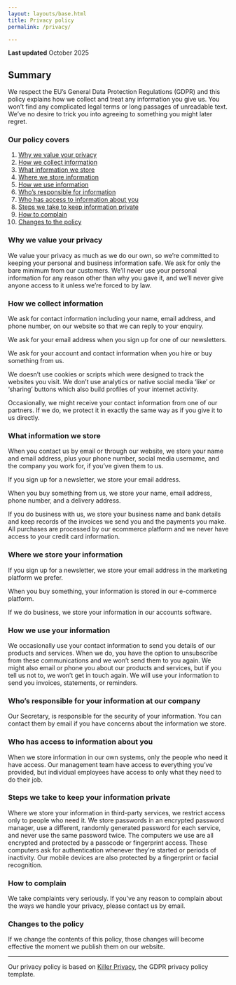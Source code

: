 ```yaml
---
layout: layouts/base.html
title: Privacy policy
permalink: /privacy/

---
```


<p><b>Last updated</b> October 2025</p>

<h2 id="summary">Summary</h2>

<p>We respect the EU&#8217;s General Data Protection Regulations (GDPR) and this policy explains how we collect and treat any information you give us. You won&#8217;t find any complicated legal terms or long passages of unreadable text. We&#8217;ve no desire to trick you into agreeing to something you might later regret.</p>

<h3>Our policy covers</h3>

<ol>
<li><a href="#why-we-value-your-privacy">Why we value your privacy</a></li>
<li><a href="#how-we-collect-information">How we collect information</a></li>
<li><a href="#what-information-we-store">What information we store</a></li>
<li><a href="#where-we-store-your-information">Where we store information</a></li>
<li><a href="#how-we-use-your-information">How we use information</a></li>
<li><a href="#who-is-responsible-for-your-information-at-our-company">Who&#8217;s responsible for information</a></li>
<li><a href="#who-has-access-to-information-about-you">Who has access to information about you</a></li>
<li><a href="#steps-we-take-to-keep-your-information-private">Steps we take to keep information private</a></li>
<li><a href="#how-to-complain">How to complain</a></li>
<li><a href="#changes-to-the-policy">Changes to the policy</a></li>
</ol>

<h3 id="why-we-value-your-privacy">Why we value your privacy</h3>

<p>We value your privacy as much as we do our own, so we&#8217;re committed to keeping your personal and business information safe. We ask for only the bare minimum from our customers. We&#8217;ll never use your personal information for any reason other than why you gave it, and we&#8217;ll never give anyone access to it unless we&#8217;re forced to by law.</p>

<h3 id="how-we-collect-information">How we collect information</h3>

<p>We ask for contact information including your name, email address, and phone number, on our website so that we can reply to your enquiry.</p>

<p>We ask for your email address when you sign up for one of our newsletters.</p>

<p>We ask for your account and contact information when you hire or buy something from us.</p>

<p>We doesn&#8217;t use cookies or scripts which were designed to track the websites you visit. We don&#8217;t use analytics or native social media &#8216;like&#8217; or &#8216;sharing&#8217; buttons which also build profiles of your internet activity.</p>

<p>Occasionally, we might receive your contact information from one of our partners. If we do, we protect it in exactly the same way as if you give it to us directly.</p>

<h3 id="what-information-we-store">What information we store</h3>

<p>When you contact us by email or through our website, we store your name and email address, plus your phone number, social media username, and the company you work for, if you&#8217;ve given them to us.</p>

<p>If you sign up for a newsletter, we store your email address.</p>

<p>When you buy something from us, we store your name, email address, phone number, and a delivery address.</p>

<p>If you do business with us, we store your business name and bank details and keep records of the invoices we send you and the payments you make. All purchases are processed by our ecommerce platform and we never have access to your credit card information.</p>

<h3 id="where-we-store-your-information">Where we store your information</h3>

<p>If you sign up for a newsletter, we store your email address in the marketing platform we prefer.</p>

<p>When you buy something, your information is stored in our e-commerce platform.</p>

<p>If we do business, we store your information in our accounts software.</p>

<h3 id="how-we-use-your-information">How we use your information</h3>

<p>We occasionally use your contact information to send you details of our products and services. When we do, you have the option to unsubscribe from these communications and we won&#8217;t send them to you again. We might also email or phone you about our products and services, but if you tell us not to, we won&#8217;t get in touch again. We will use your information to send you invoices, statements, or reminders.</p>

<h3 id="who-is-responsible-for-your-information-at-our-company">Who&#8217;s responsible for your information at our company</h3>

<p>Our Secretary, is responsible for the security of your information. You can contact them by email if you have concerns about the information we store.</p>

<h3 id="who-has-access-to-information-about-you">Who has access to information about you</h3>

<p>When we store information in our own systems, only the people who need it have access. Our management team have access to everything you&#8217;ve provided, but individual employees have access to only what they need to do their job.</p>

<h3 id="steps-we-take-to-keep-your-information-private">Steps we take to keep your information private</h3>

<p>Where we store your information in third-party services, we restrict access only to people who need it. We store passwords in an encrypted password manager, use a different, randomly generated password for each service, and never use the same password twice. The computers we use are all encrypted and protected by a passcode or fingerprint access. These computers ask for authentication whenever they&#8217;re started or periods of inactivity. Our mobile devices are also protected by a fingerprint or facial recognition.</p>

<h3 id="how-to-complain">How to complain</h3>

<p>We take complaints very seriously. If you&#8217;ve any reason to complain about the ways we handle your privacy, please contact us by email.</p>

<h3 id="changes-to-the-policy">Changes to the policy</h3>

<p>If we change the contents of this policy, those changes will become effective the moment we publish them on our website.</p>

<hr>

<p>Our privacy policy is based on <a href="https://stuffandnonsense.co.uk/projects/killer-privacy">Killer Privacy</a>, the GDPR privacy policy template.</p>